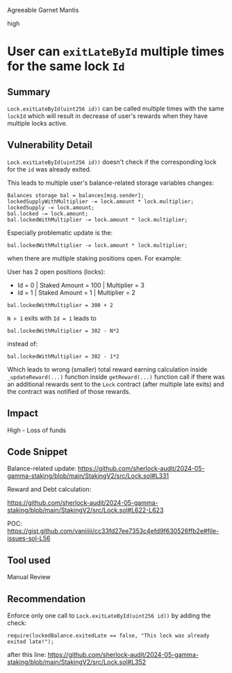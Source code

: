 Agreeable Garnet Mantis

high

# User can `exitLateById` multiple times for the same lock `Id`

## Summary

`Lock.exitLateById(uint256 id))` can be called multiple times with the same `lockId` which will result in decrease of user's rewards when they have multiple locks active.

## Vulnerability Detail

`Lock.exitLateById(uint256 id))` doesn't check if the corresponding lock for the `id` was already exited. 

This leads to multiple user's balance-related storage variables changes:

```solidity
Balances storage bal = balances[msg.sender];
lockedSupplyWithMultiplier -= lock.amount * lock.multiplier;
lockedSupply -= lock.amount;
bal.locked -= lock.amount;
bal.lockedWithMultiplier -= lock.amount * lock.multiplier;
```

Especially problematic update is the: 
```solidity
bal.lockedWithMultiplier -= lock.amount * lock.multiplier;
```

when there are multiple staking positions open. For example:

User has 2 open positions (locks):
- Id = 0 | Staked Amount = 100  | Multiplier = 3
- Id = 1  | Staked Amount = 1       | Multiplier = 2

```solidity
bal.lockedWithMultiplier = 300 + 2
```

`N > 1` exits with `Id = 1` leads to 
```solidity
bal.lockedWithMultiplier = 302 - N*2
```
instead of:
```solidity
bal.lockedWithMultiplier = 302 - 1*2
```

Which leads to wrong (smaller) total reward earning calculation inside `_updateReward(...)` function inside `getReward(...)` function call if there was an additional rewards sent to the `Lock` contract (after multiple late exits) and the contract was notified of those rewards.

## Impact

High - Loss of funds

## Code Snippet

Balance-related update:
https://github.com/sherlock-audit/2024-05-gamma-staking/blob/main/StakingV2/src/Lock.sol#L331

Reward and Debt calculation:

https://github.com/sherlock-audit/2024-05-gamma-staking/blob/main/StakingV2/src/Lock.sol#L622-L623

POC: https://gist.github.com/vaniiiii/cc33fd27ee7353c4efd9f630526ffb2e#file-issues-sol-L56

## Tool used

Manual Review

## Recommendation

Enforce only one call to `Lock.exitLateById(uint256 id))` by adding the check:

```solidity
require(lockedBalance.exitedLate == false, "This lock was already exited late!");
```
after this line:
https://github.com/sherlock-audit/2024-05-gamma-staking/blob/main/StakingV2/src/Lock.sol#L352